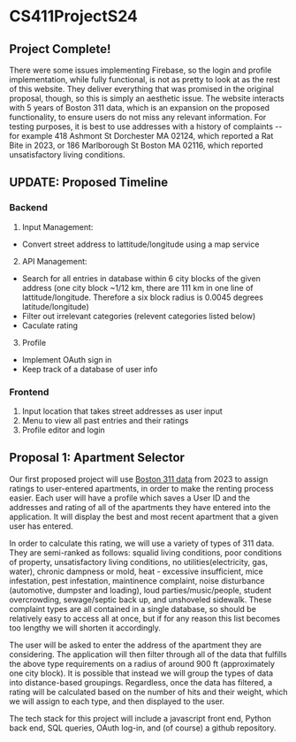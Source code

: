 # CS411ProjectS24

## Project Complete!

There were some issues implementing Firebase, so the login and profile implementation, while fully functional, is not as pretty to look at as the rest of this website. They deliver everything that was promised in the original proposal, though, so this is simply an aesthetic issue. The website interacts with 5 years of Boston 311 data, which is an expansion on the proposed functionality, to ensure users do not miss any relevant information. For testing purposes, it is best to use addresses with a history of complaints -- for example 418 Ashmont St Dorchester MA 02124, which reported a Rat Bite in 2023, or 186 Marlborough St Boston MA 02116, which reported unsatisfactory living conditions.

## UPDATE: Proposed Timeline

### Backend
1. Input Management:
- Convert street address to lattitude/longitude using a map service
2. API Management:
- Search for all entries in database within 6 city blocks of the given address (one city block ~1/12 km, there are 111 km in one line of lattitude/longitude. Therefore a six block radius is 0.0045 degrees latitude/longitude)
- Filter out irrelevant categories (relevent categories listed below)
- Caculate rating
3. Profile
- Implement OAuth sign in
- Keep track of a database of user info

### Frontend
1. Input location that takes street addresses as user input
2. Menu to view all past entries and their ratings
3. Profile editor and login

## Proposal 1: Apartment Selector

Our first proposed project will use [Boston 311 data](https://data.boston.gov/dataset/311-service-requests/resource/e6013a93-1321-4f2a-bf91-8d8a02f1e62f) from 2023 to assign ratings to user-entered apartments, in order to make the renting process easier. Each user will have a profile which saves a User ID and the addresses and rating of all of the apartments they have entered into the application. It will display the best and most recent apartment that a given user has entered.

In order to calculate this rating, we will use a variety of types of 311 data. They are semi-ranked as follows: squalid living conditions, poor conditions of property, unsatisfactory living conditions, no utilities(electricity, gas, water), chronic dampness or mold, heat - excessive insufficient, mice infestation, pest infestation, maintinence complaint, noise disturbance (automotive, dumpster and loading), loud parties/music/people, student overcrowding, sewage/septic back up, and unshoveled sidewalk. These complaint types are all contained in a single database, so should be relatively easy to access all at once, but if for any reason this list becomes too lengthy we will shorten it accordingly.

The user will be asked to enter the address of the apartment they are considering. The application will then filter through all of the data that fulfills the above type requirements on a radius of around 900 ft (approximately one city block). It is possible that instead we will group the types of data into distance-based groupings. Regardless, once the data has filtered, a rating will be calculated based on the number of hits and their weight, which we will assign to each type, and then displayed to the user.

The tech stack for this project will include a javascript front end, Python back end, SQL queries, OAuth log-in, and (of course) a github repository.
